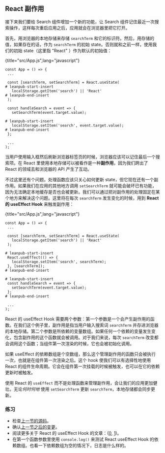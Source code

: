 ## React 副作用

接下来我们要给 Search 组件增加一个新的功能，让 Search 组件记住最近一次搜索操作，这样每次重启应用之后，应用就会在浏览器里把它打开。

首先，用浏览器的本地存储来存储 `searchTerm` 和它的标识符。然后，用存储的值，如果存在的话，作为 `searchTerm` 的初始 state。否则就和之前一样，使用我们的初始 state（这里指 "React" ）作为默认的初始值：

{title="src/App.js",lang="javascript"}
~~~~~~~
const App = () => {
 ...

 const [searchTerm, setSearchTerm] = React.useState(
# leanpub-start-insert
   localStorage.getItem('search') || 'React'
# leanpub-end-insert
 );

 const handleSearch = event => {
   setSearchTerm(event.target.value);

# leanpub-start-insert
   localStorage.setItem('search', event.target.value);
# leanpub-end-insert
 };

 ...
);
~~~~~~~

当用户使用输入框然后刷新浏览器标签页的时候，浏览器应该可以记住最后一个搜索项。在 React 里使用本地存储可以被看作是一种**副作用**，因为我们跨出了 React 的领域去和浏览器的 API 产生了互动。

不过这里还有个问题。处理函数应该只关心如何更新 state，但它现在还有一个副作用。如果我们在应用的其他地方调用 `setSearchTerm` 就可能会破坏已有功能，因为无法确定本地缓存是否也会被更新。我们可以通过把对副作用的处理固定在某个地方来解决这个问题。这里将在每次 `searchTerm` 发生变化的时候，用到 **React 的 useEffect Hook** 来触发副作用：

{title="src/App.js",lang="javascript"}
~~~~~~~
const App = () => {
 ...

 const [searchTerm, setSearchTerm] = React.useState(
   localStorage.getItem('search') || 'React'
 );

# leanpub-start-insert
 React.useEffect(() => {
   localStorage.setItem('search', searchTerm);
 }, [searchTerm]);
# leanpub-end-insert

# leanpub-start-insert
 const handleSearch = event => {
   setSearchTerm(event.target.value);
 };
# leanpub-end-insert

 ...
);
~~~~~~~

React 的 useEffect Hook 需要两个参数：第一个参数是一个会产生副作用的函数。在我们这个例子里，副作用是指当用户输入搜索词 `searchTerm` 并存进浏览器的本地存储。第二个参数是所依赖的变量数组。如果任何一个依赖的变量发生变化，包含副作用的这个函数就会被调用。对于我们来说，每次 `searchTerm` 改变都会调用这个函数；当组件第一次渲染的时候，它也会被初始化调用。

如果 useEffect 的依赖数组是个空数组，那么这个管理副作用的函数只会被执行一次，也就是在组件第一次渲染之后。这个 hook 使我们可以有选择性地使用 React 的组件生命周期。它会在组件第一次挂载的时候被触发，也可以在它的依赖更新时被触发。

使用 React 的 `useEffect` 而不是处理函数来管理副作用，会让我们的应用更加健壮。无论*何时何地* 使用 `setSearchTerm` 更新 `searchTerm`，本地存储都会同步更新。

### 练习

* 检查[上一节的源码](https://codesandbox.io/s/github/the-road-to-learn-react/hacker-stories/tree/hs/React-Side-Effects)。
* 确认[上一节之后的变更](https://github.com/the-road-to-learn-react/hacker-stories/compare/hs/Props-Handling...hs/React-Side-Effects?expand=1)。
* 阅读更多关于 React 的 useEffect Hook 的文章：([0](https://reactjs.org/docs/hooks-effect.html), [1](https://reactjs.org/docs/hooks-reference.html#useeffect))。
* 在第一个函数参数里使用 `console.log()` 来测试 React useEffect Hook 的依赖数组。也看一下依赖数组为空的情况下，日志是什么样的。
